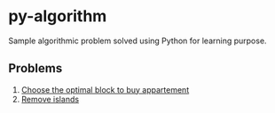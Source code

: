 # py-algorithm

Sample algorithmic problem solved using Python for learning purpose.

## Problems

1. [Choose the optimal block to buy appartement](./code/01_optimal_block_selecting.py)
1. [Remove islands](./code/02_remove_islands.py)
